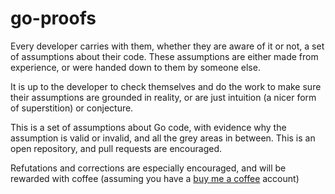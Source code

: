 # go-proofs

Every developer carries with them, whether they are aware of it or not, a set of 
assumptions about their code.  These assumptions are either made from experience, 
or were handed down to them by someone else.

It is up to the developer to check themselves and do the work to make sure their 
assumptions are grounded in reality, or are just intuition (a nicer form of superstition)
or conjecture.

This is a set of assumptions about Go code, with evidence why the assumption is 
valid or invalid, and all the grey areas in between.  This is an open repository, 
and pull requests are encouraged.

Refutations and corrections are especially encouraged, and will be rewarded with 
coffee (assuming you have a [buy me a coffee](https://www.buymeacoffee.com/) account)
